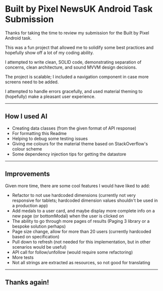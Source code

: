 # Built by Pixel NewsUK Android Task Submission

Thanks for taking the time to review my submission for the Built by Pixel Android task.

This was a fun project that allowed me to solidify some best practices and hopefully show off a lot of my coding ability.

I attempted to write clean, SOLID code, demonstrating separation of concerns, clean architecture, and sound MVVM design decisions.

The project is scalable; I included a navigation component in case more screens need to be added.

I attempted to handle errors gracefully, and used material theming to (hopefully) make a pleasant user experience.

---

## How I used AI

- Creating data classes (from the given format of API response)
- For formatting this Readme
- Helping to debug some testing issues
- Giving me colours for the material theme based on StackOverflow's colour scheme
- Some dependency injection tips for getting the datastore

---

## Improvements

Given more time, there are some cool features I would have liked to add:

- Refactor to not use hardcoded dimensions (currently not very responsive for tablets; hardcoded dimension values shouldn't be used in a production app)
- Add medals to a user card, and maybe display more complete info on a new page (or bottomModal) when the user is clicked on
- The ability to go through more pages of results (Paging 3 library or a bespoke solution perhaps)
- Page size change, allow for more than 20 users (currently hardcoded based on specification)
- Pull down to refresh (not needed for this implementation, but in other scenarios would be useful)
- API call for follow/unfollow (would require some refactoring)
- More tests
- Not all strings are extracted as resources, so not good for translating

---

## Thanks again!
